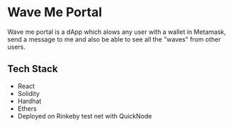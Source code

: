 # Wave Me Portal

Wave me portal is a dApp which alows any user with a wallet in Metamask, send a message to me and also be able to see all the "waves" from other users.

## Tech Stack

- React
- Solidity
- Hardhat
- Ethers
- Deployed on Rinkeby test net with QuickNode
